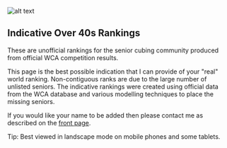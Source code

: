 ![alt text](img/logo.jpg "logo")
## Indicative Over 40s Rankings

These are unofficial rankings for the senior cubing community produced from official WCA competition results.

This page is the best possible indication that I can provide of your "real" world ranking. Non-contiguous ranks are due to the large number of unlisted seniors. The indicative rankings were created using official data from the WCA database and various modelling techniques to place the missing seniors.

If you would like your name to be added then please contact me as described on the [front page](README.md).

Tip: Best viewed in landscape mode on mobile phones and some tablets.

